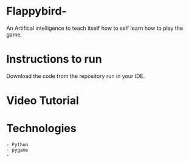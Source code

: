 # Flappybird-
   An Artifical intelligence to teach itself how to self learn how to play the game.

# Instructions to run 
   Download the code from the repository run in your IDE.

 # Video Tutorial

 # Technologies
    - Python
    - pygame
    - 
   
